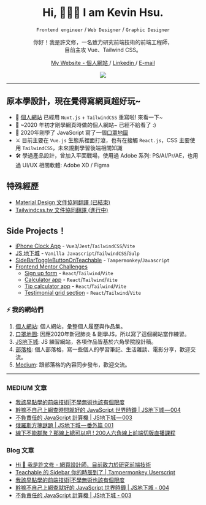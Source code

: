 <h1 align="center">
  Hi, 👋👋👋 I am Kevin Hsu. 
</h1>

<p align="center">
  <code>Frontend engineer</code> / <code>Web Designer</code> / <code>Graphic Designer</code>
</p>

<p align="center">
  你好！我是許文修，一名致力研究前端技術的前端工程師，
  <br/>
  目前主攻 Vue、Tailwind CSS。
</p>

<p align="center">
  <a href="https://kevinshu1995.github.io/">
    My Website - 個人網站
  </a>
  <span> / </span>
  <a href="https://www.linkedin.com/in/kevin-hws">
    Linkedin
  </a>
  <span> / </span>
  <a href="mailto:kevin.hsu.hws@gmail.com">
    E-mail
  </a>
</p>

<p align="center">
  <img src="https://gh-readme-kevin-hws.vercel.app/api?username=kevinshu1995&show_icons=true&theme=gotham" />
</p>

---

## 原本學設計，現在覺得寫網頁超好玩~

- :link: [個人網站][website] 已經用 `Nuxt.js` + `TailwindCSS` 重寫啦! 來看一下~
- :link: ~2020 年初才剛學網頁時做的個人網站~ 已經不給看了 :)
- :link: 2020年剛學了 JavaScript 寫了一個[口罩地圖][maskMap]
- :crossed_swords: 目前主要在 `Vue.js` 生態系裡面打滾，也有在接觸 `React.js`，CSS 主要使用 `TailwindCSS`，未來規劃學習後端相關知識
- :hammer_and_wrench: 學過產品設計，曾加入平面戰場，使用過 Adobe 系列: PS/AI/Pr/AE，也用過 UI/UX 相關軟體: Adobe XD / Figma

## 特殊經歷
- [Material Design 文件協同翻譯 (已結束)](https://material-design.hexschool.io/)
- [Tailwindcss.tw 文件協同翻譯 (進行中)](https://github.com/tailwindcss-tw/tailwindcss.com)

## Side Projects！

- [iPhone Clock App](https://github.com/kevinshu1995/pretending-app) - `Vue3`/`Jest`/`TailwindCSS`/`Vite`
- [JS 地下城](https://github.com/kevinshu1995/hex_jsDungeon) - `Vanilla Javascript`/`TailwindCSS`/`Gulp`
- [SideBarToggleButtonOnTeachable](https://github.com/kevinshu1995/SideBarToggleButtonOnTeachable) - `Tampermonkey`/`Javascript`
- [Frontend Mentor Challenges](https://www.frontendmentor.io/)
  - [Sign up form](https://github.com/kevinshu1995/react-tailwind-sign-up-form) - `React`/`Tailwind`/`Vite`
  - [Calculator app](https://github.com/kevinshu1995/react-calculator-app) - `React`/`Tailwind`/`Vite`
  - [Tip calculator app](https://github.com/kevinshu1995/react-tip-calculator-app) - `React`/`Tailwind`/`Vite`
  - [Testimonial grid section](https://github.com/kevinshu1995/react-testimonials-grid-section) - `React`/`Tailwind`/`Vite`

### :zap: 我的網站們
  
1. [個人網站][website]: 個人網站，彙整個人履歷與作品集。
2. [口罩地圖][maskMap]: 因應2020年新冠肺炎 & 剛學JS，所以寫了這個網站當作練習。
3. [JS地下城][jsDungeon]: JS 練習網站，各項作品皆基於六角學院設計稿。
4. [部落格][blog]: 個人部落格，寫一些個人的學習筆記、生活雜談、電影分享，歡迎交流。
5. [Medium][medium]: 跟部落格的內容同步發布，歡迎交流。

---

### MEDIUM 文章
<!-- MEDIUM:START -->
- [我該早點學的前端技術|不學無術也該有個限度](https://wenshiuhsu.medium.com/%E6%88%91%E8%A9%B2%E6%97%A9%E9%BB%9E%E5%AD%B8%E7%9A%84%E5%89%8D%E7%AB%AF%E6%8A%80%E8%A1%93-%E4%B8%8D%E5%AD%B8%E7%84%A1%E8%A1%93%E4%B9%9F%E8%A9%B2%E6%9C%89%E5%80%8B%E9%99%90%E5%BA%A6-6fd719bf31f1?source=rss-4bdd1182778a------2)
- [幹嘛不自己上網查時間就好的 JavaScript 世界時鐘 | JS地下城 — 004](https://wenshiuhsu.medium.com/%E5%B9%B9%E5%98%9B%E4%B8%8D%E8%87%AA%E5%B7%B1%E4%B8%8A%E7%B6%B2%E6%9F%A5%E6%99%82%E9%96%93%E5%B0%B1%E5%A5%BD%E7%9A%84-javascript-%E4%B8%96%E7%95%8C%E6%99%82%E9%90%98-js%E5%9C%B0%E4%B8%8B%E5%9F%8E-004-106bbe277421?source=rss-4bdd1182778a------2)
- [不負責任的 JavaScript 計算機 | JS地下城 — 003](https://wenshiuhsu.medium.com/%E4%B8%8D%E8%B2%A0%E8%B2%AC%E4%BB%BB%E7%9A%84-javascript-%E8%A8%88%E7%AE%97%E6%A9%9F-js%E5%9C%B0%E4%B8%8B%E5%9F%8E-003-17a9402af98a?source=rss-4bdd1182778a------2)
- [俄羅斯方塊謎題 | JS地下城 — 番外篇 001](https://wenshiuhsu.medium.com/%E4%BF%84%E7%BE%85%E6%96%AF%E6%96%B9%E5%A1%8A%E8%AC%8E%E9%A1%8C-js%E5%9C%B0%E4%B8%8B%E5%9F%8E-%E7%95%AA%E5%A4%96%E7%AF%87-001-b001acccf8f5?source=rss-4bdd1182778a------2)
- [線下不能群聚 ? 那線上總可以吧 ! 200人六角線上前端切版直播課程](https://wenshiuhsu.medium.com/%E7%B7%9A%E4%B8%8B%E4%B8%8D%E8%83%BD%E7%BE%A4%E8%81%9A-%E9%82%A3%E7%B7%9A%E4%B8%8A%E7%B8%BD%E5%8F%AF%E4%BB%A5%E5%90%A7-200%E4%BA%BA%E5%85%AD%E8%A7%92%E7%B7%9A%E4%B8%8A%E5%89%8D%E7%AB%AF%E5%88%87%E7%89%88%E7%9B%B4%E6%92%AD%E8%AA%B2%E7%A8%8B-9e455d5e563a?source=rss-4bdd1182778a------2)
<!-- MEDIUM:END -->

### Blog 文章
<!-- Blog:START -->
- [Hi 👋 我是許文修 - 網頁設計師，目前致力於研究前端技術](https://kevinshu1995.github.io/blog/casualtalk/about-me/)
- [Teachable 的 Sidebar 你的時辰到了 | Tampermonkey Userscript](https://kevinshu1995.github.io/blog/codingnotes/Tampermonkey-SideBarToggleButtonOnTeachable/)
- [我該早點學的前端技術|不學無術也該有個限度](https://kevinshu1995.github.io/blog/learningexp/look-IAmSuck/)
- [幹嘛不自己上網查就好的 JavaScript 世界時鐘 | JS地下城 - 004](https://kevinshu1995.github.io/blog/JSDungeons/JS-Dungeon-004/)
- [不負責任的 JavaScript 計算機 | JS地下城 - 003](https://kevinshu1995.github.io/blog/JSDungeons/JS-Dungeon-003/)
<!-- Blog:END -->

<br />
<br />

[website]: https://kevinshu1995.github.io/
[linkedin]: https://www.linkedin.com/in/kevin-hws
[mail]: mailto:kevin.hsu.hws@gmail.com
[maskMap]: https://kevinshu1995.github.io/maskmap/
[blog]: https://kevinshu1995.github.io/blog/
[medium]: https://medium.com/@wenshiuhsu
[jsDungeon]: https://kevinshu1995.github.io/hex_jsDungeon/index.html
